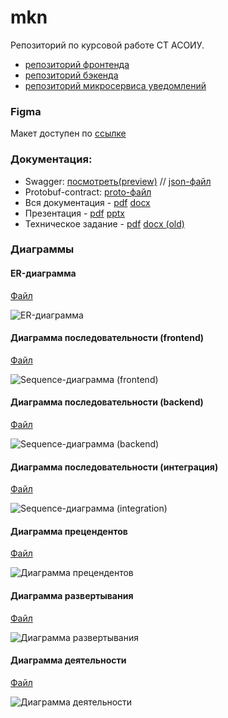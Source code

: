 # mkn

Репозиторий по курсовой работе СТ АСОИУ.

- [репозиторий фронтенда](https://github.com/pvrtss/mkn-frontend)
- [репозиторий бэкенда](https://github.com/vvjke314/mkn-backend)
- [репозиторий микросервиса уведомлений](https://github.com/Sanyazay/mkn-mailing-service)

### Figma

Макет доступен по [ссылке](https://www.figma.com/file/vyFT6WPGsmnSiZVdOWZkRq/MKN?node-id=0-1&t=Tmr3X1z1IiqiEFyA-0)

### Документация:

- Swagger: [посмотреть(preview)](https://vvjke314.github.io/mkn/) // [json-файл](/docs/swagger/swagger.json)
- Protobuf-contract: [proto-файл](/docs/proto/mail-service.proto)
- Вся документация - [pdf](/docs/documentation.pdf) [docx](/docs/documentation.docx)
- Презентация - [pdf](/docs/presentation.pdf) [pptx](/docs/presentation.pptx)
- Техническое задание - [pdf](/docs/tech-spec/tech-spec.pdf) [docx (old)](/docs/tech-spec/TZ_Zaycev_Eremihin_Abramov.docx)

### Диаграммы

#### ER-диаграмма

[Файл](/docs/diagrams/er.mdj)

![ER-диаграмма](/docs/diagrams/er.png)

#### Диаграмма последовательности (frontend)

[Файл](/docs/diagrams/front-sequence.mdj)

![Sequence-диаграмма (frontend)](/docs/diagrams/FS.png)

#### Диаграмма последовательности (backend)

[Файл](/docs/diagrams/back-sequence.mdj)

![Sequence-диаграмма (backend)](/docs/diagrams/BS.png)

#### Диаграмма последовательности (интеграция)

[Файл](/docs/diagrams/integration-sequence.mdj)

![Sequence-диаграмма (integration)](/docs/diagrams/IS.png)

#### Диаграмма прецендентов

[Файл](/docs/diagrams/usecase.mdj)

![Диаграмма прецендентов](/docs/diagrams/usec.png)

#### Диаграмма развертывания

[Файл](/docs/diagrams/deploy.mdj)

![Диаграмма развертывания](/docs/diagrams/deploy.png)

#### Диаграмма деятельности

[Файл](/docs/diagrams/activity.drawio)

![Диаграмма деятельности](/docs/diagrams/activity.png)
